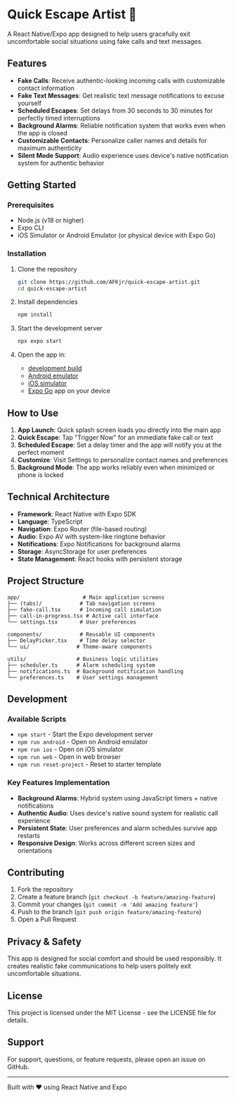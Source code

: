 # Quick Escape Artist 📱

A React Native/Expo app designed to help users gracefully exit uncomfortable social situations using fake calls and text messages.

## Features

- **Fake Calls**: Receive authentic-looking incoming calls with customizable contact information
- **Fake Text Messages**: Get realistic text message notifications to excuse yourself
- **Scheduled Escapes**: Set delays from 30 seconds to 30 minutes for perfectly timed interruptions
- **Background Alarms**: Reliable notification system that works even when the app is closed
- **Customizable Contacts**: Personalize caller names and details for maximum authenticity
- **Silent Mode Support**: Audio experience uses device's native notification system for authentic behavior

## Getting Started

### Prerequisites
- Node.js (v18 or higher)
- Expo CLI
- iOS Simulator or Android Emulator (or physical device with Expo Go)

### Installation

1. Clone the repository
   ```bash
   git clone https://github.com/AFKjr/quick-escape-artist.git
   cd quick-escape-artist
   ```

2. Install dependencies
   ```bash
   npm install
   ```

3. Start the development server
   ```bash
   npx expo start
   ```

4. Open the app in:
   - [development build](https://docs.expo.dev/develop/development-builds/introduction/)
   - [Android emulator](https://docs.expo.dev/workflow/android-studio-emulator/)
   - [iOS simulator](https://docs.expo.dev/workflow/ios-simulator/)
   - [Expo Go](https://expo.dev/go) app on your device

## How to Use

1. **App Launch**: Quick splash screen loads you directly into the main app
2. **Quick Escape**: Tap "Trigger Now" for an immediate fake call or text
3. **Scheduled Escape**: Set a delay timer and the app will notify you at the perfect moment
4. **Customize**: Visit Settings to personalize contact names and preferences
5. **Background Mode**: The app works reliably even when minimized or phone is locked

## Technical Architecture

- **Framework**: React Native with Expo SDK
- **Language**: TypeScript
- **Navigation**: Expo Router (file-based routing)
- **Audio**: Expo AV with system-like ringtone behavior
- **Notifications**: Expo Notifications for background alarms
- **Storage**: AsyncStorage for user preferences
- **State Management**: React hooks with persistent storage

## Project Structure

```
app/                    # Main application screens
├── (tabs)/            # Tab navigation screens
├── fake-call.tsx      # Incoming call simulation
├── call-in-progress.tsx # Active call interface
└── settings.tsx       # User preferences

components/            # Reusable UI components
├── DelayPicker.tsx    # Time delay selector
└── ui/               # Theme-aware components

utils/                # Business logic utilities
├── scheduler.ts      # Alarm scheduling system
├── notifications.ts  # Background notification handling
└── preferences.ts    # User settings management
```

## Development

### Available Scripts

- `npm start` - Start the Expo development server
- `npm run android` - Open on Android emulator
- `npm run ios` - Open on iOS simulator
- `npm run web` - Open in web browser
- `npm run reset-project` - Reset to starter template

### Key Features Implementation

- **Background Alarms**: Hybrid system using JavaScript timers + native notifications
- **Authentic Audio**: Uses device's native sound system for realistic call experience
- **Persistent State**: User preferences and alarm schedules survive app restarts
- **Responsive Design**: Works across different screen sizes and orientations

## Contributing

1. Fork the repository
2. Create a feature branch (`git checkout -b feature/amazing-feature`)
3. Commit your changes (`git commit -m 'Add amazing feature'`)
4. Push to the branch (`git push origin feature/amazing-feature`)
5. Open a Pull Request

## Privacy & Safety

This app is designed for social comfort and should be used responsibly. It creates realistic fake communications to help users politely exit uncomfortable situations.

## License

This project is licensed under the MIT License - see the LICENSE file for details.

## Support

For support, questions, or feature requests, please open an issue on GitHub.

---

Built with ❤️ using React Native and Expo
